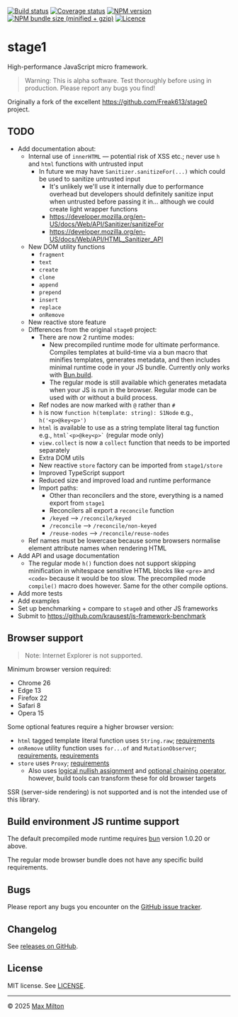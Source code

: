 [![Build status](https://img.shields.io/github/actions/workflow/status/maxmilton/stage1/ci.yml?branch=master)](https://github.com/maxmilton/stage1/actions)
[![Coverage status](https://img.shields.io/codeclimate/coverage/maxmilton/stage1)](https://codeclimate.com/github/maxmilton/stage1)
[![NPM version](https://img.shields.io/npm/v/stage1.svg)](https://www.npmjs.com/package/stage1)
[![NPM bundle size (minified + gzip)](https://img.shields.io/bundlephobia/minzip/stage1.svg)](https://bundlephobia.com/result?p=stage1)
[![Licence](https://img.shields.io/github/license/maxmilton/stage1.svg)](https://github.com/maxmilton/stage1/blob/master/LICENSE)

# stage1

High-performance JavaScript micro framework.

> Warning: This is alpha software. Test thoroughly before using in production. Please report any bugs you find!

Originally a fork of the excellent <https://github.com/Freak613/stage0> project.

## TODO

- Add documentation about:
  - Internal use of `innerHTML` — potential risk of XSS etc.; never use `h` and `html` functions with untrusted input
    - In future we may have `Sanitizer.sanitizeFor(...)` which could be used to sanitize untrusted input
      - It's unlikely we'll use it internally due to performance overhead but developers should definitely sanitize input when untrusted before passing it in... although we could create light wrapper functions
      - <https://developer.mozilla.org/en-US/docs/Web/API/Sanitizer/sanitizeFor>
      - <https://developer.mozilla.org/en-US/docs/Web/API/HTML_Sanitizer_API>
  - New DOM utility functions
    - `fragment`
    - `text`
    - `create`
    - `clone`
    - `append`
    - `prepend`
    - `insert`
    - `replace`
    - `onRemove`
  - New reactive store feature
  - Differences from the original `stage0` project:
    - There are now 2 runtime modes:
      - New precompiled runtime mode for ultimate performance. Compiles templates at build-time via a bun macro that minifies templates, generates metadata, and then includes minimal runtime code in your JS bundle. Currently only works with [Bun.build](https://bun.sh/docs/bundler).
      - The regular mode is still available which generates metadata when your JS is run in the browser. Regular mode can be used with or without a build process.
    - Ref nodes are now marked with `@` rather than `#`
    - `h` is now `function h(template: string): S1Node` e.g., `h('<p>@key<p>')`
    - `html` is available to use as a string template literal tag function e.g., `` html`<p>@key<p>` `` (regular mode only)
    - `view.collect` is now a `collect` function that needs to be imported separately
    - Extra DOM utils
    - New reactive `store` factory can be imported from `stage1/store`
    - Improved TypeScript support
    - Reduced size and improved load and runtime performance
    - Import paths:
      - Other than reconcilers and the store, everything is a named export from `stage1`
      - Reconcilers all export a `reconcile` function
      - `/keyed` --> `/reconcile/keyed`
      - `/reconcile` --> `/reconcile/non-keyed`
      - `/reuse-nodes` --> `/reconcile/reuse-nodes`
  - Ref names must be lowercase because some browsers normalise element attribute names when rendering HTML
- Add API and usage documentation
  - The regular mode `h()` function does not support skipping minification in whitespace sensitive HTML blocks like `<pre>` and `<code>` because it would be too slow. The precompiled mode `compile()` macro does however. Same for the other compile options.
- Add more tests
- Add examples
- Set up benchmarking + compare to `stage0` and other JS frameworks
- Submit to <https://github.com/krausest/js-framework-benchmark>

## Browser support

> Note: Internet Explorer is not supported.

Minimum browser version required:

<!-- Note: The limiting factor is use of <template> element. -->

- Chrome 26
- Edge 13
- Firefox 22
- Safari 8
- Opera 15

Some optional features require a higher browser version:

- `html` tagged template literal function uses `String.raw`; [requirements](https://developer.mozilla.org/en-US/docs/Web/JavaScript/Reference/Global_Objects/String/raw#browser_compatibility)
- `onRemove` utility function uses `for...of` and `MutationObserver`; [requirements](https://developer.mozilla.org/en-US/docs/Web/JavaScript/Reference/Statements/for...of#browser_compatibility), [requirements](https://developer.mozilla.org/en-US/docs/Web/API/MutationObserver/)
- `store` uses `Proxy`; [requirements](https://developer.mozilla.org/en-US/docs/Web/JavaScript/Reference/Global_Objects/Proxy/Proxy#browser_compatibility)
  - Also uses [logical nullish assignment](<(https://developer.mozilla.org/en-US/docs/Web/JavaScript/Reference/Operators/Logical_nullish_assignment#browser_compatibility)>) and [optional chaining operator](https://developer.mozilla.org/en-US/docs/Web/JavaScript/Reference/Operators/Optional_chaining#browser_compatibility), however, build tools can transform these for old browser targets

SSR (server-side rendering) is not supported and is not the intended use of this library.

## Build environment JS runtime support

The default precompiled mode runtime requires [bun](https://bun.sh/) version 1.0.20 or above.

The regular mode browser bundle does not have any specific build requirements.

## Bugs

Please report any bugs you encounter on the [GitHub issue tracker](https://github.com/maxmilton/stage1/issues).

## Changelog

See [releases on GitHub](https://github.com/maxmilton/stage1/releases).

## License

MIT license. See [LICENSE](https://github.com/maxmilton/stage1/blob/master/LICENSE).

---

© 2025 [Max Milton](https://maxmilton.com)
